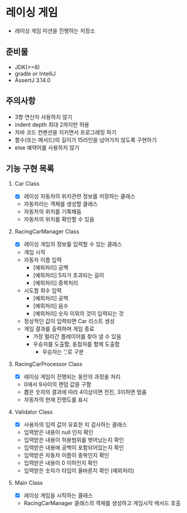 # 레이싱 게임

- 레이싱 게임 미션을 진행하는 저장소

## 준비물

- JDK(>=8)
- gradle or IntelliJ
- AssertJ 3.14.0

## 주의사항
- 3항 연산자 사용하지 않기
- indent depth 최대 2까지만 허용
- 자바 코드 컨벤션을 지키면서 프로그래밍 하기
- 함수(또는 메서드)의 길이가 15라인을 넘어가지 않도록 구현하기
- else 예약어를 사용하지 않기

## 기능 구현 목록
    
        
1. Car Class

    - [X] 레이싱 자동차의 위치관련 정보를 저장하는 클래스

    - 자동차라는 객체를 생성할 클래스
    - 자동차의 위치를 기록해둠
    - 자동차의 위치를 확인할 수 있음
    
2. RacingCarManager Class

    - [X] 레이싱 게임의 정보를 입력할 수 있는 클래스

    - 게임 시작
    - 자동자 이름 입력
        - [예외처리] 공백
        - [예외처리] 5자가 초과되는 길이
        - [예외처리] 중복처리
    - 시도할 회수 입력
        - [예외처리] 공백
        - [예외처리] 음수
        - [예외처리] 숫자 이외의 것이 입력되는 것
    - 정상적인 값이 입력되면 Car 리스트 생성
    - 게임 결과를 출력하며 게임 종료
        - 가장 멀리간 플레이어를 찾아 낼 수 있음
        - 우승자를 도출함, 동점자를 함께 도출함
            - 우승자는 ','로 구분

3. RacingCarProcessor Class

    - [X] 레이싱 게임이 진행되는 동안의 과정을 처리

    - 0에서 9사이의 랜덤 값을 구함
    - 뽑은 숫자의 결과에 따라 4이상이면 전진, 3이하면 멈춤
    - 자동차의 현재 진행도를 표시

4. Validator Class

    - [X] 사용자의 입력 값이 유효한 지 검사하는 클래스

    - 입력받은 내용이 null 인지 확인
    - 입력받은 내용이 허용범위를 벗어났는지 확인
    - 입력받은 내용에 공백이 포함되어있는지 확인
    - 입력받은 자동차 이름이 중복인지 확인
    - 입력받은 내용이 0 이하인지 확인
    - 입력받은 숫자가 타입이 올바른지 확인 (예외처리)

5. Main Class

    - [X] 레이싱 게임을 시작하는 클래스

    - RacingCarManager 클래스의 객체를 생성하고 게임시작 메서드 호출

